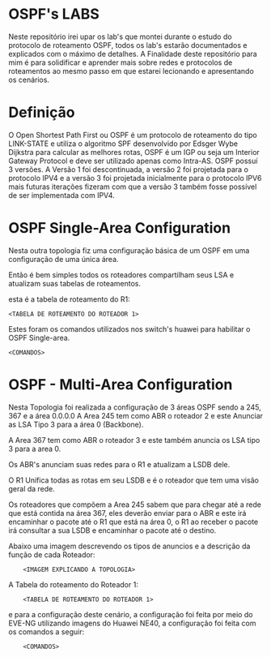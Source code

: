 # OSPF's LABS
Neste repositório irei upar os lab's que montei durante o estudo do protocolo de roteamento OSPF, todos os lab's estarão documentados e explicados com o máximo de detalhes.
A Finalidade deste repositório para mim é para solidificar e aprender mais sobre redes e protocolos de roteamentos ao mesmo passo em que estarei lecionando e apresentando os cenários.

# Definição

O Open Shortest Path First ou OSPF é um protocolo de roteamento do tipo LINK-STATE e utiliza o algoritmo SPF desenvolvido por Edsger Wybe Dijkstra para calcular as melhores rotas, OSPF é um IGP ou seja um Interior Gateway Protocol e deve ser utilizado apenas como Intra-AS.
OSPF possuí 3 versões.
A Versão 1 foi descontinuada, a versão 2 foi projetada para o protocolo IPV4 e a versão 3 foi projetada inicialmente para o protocolo IPV6 mais futuras iterações fizeram com que a versão 3 também fosse possível de ser implementada com IPV4.

# OSPF Single-Area Configuration

Nesta outra topologia fiz uma configuração básica de um OSPF em uma configuração de uma única área.

Então é bem simples todos os roteadores compartilham seus LSA e atualizam suas tabelas de roteamentos.

  <IMAGEM EXPLICANDO A TOPOLOGIA>

esta é a tabela de roteamento do R1:

    <TABELA DE ROTEAMENTO DO ROTEADOR 1>

Estes foram os comandos utilizados nos switch's huawei para habilitar o OSPF Single-area.
    
    <COMANDOS>

# OSPF - Multi-Area Configuration

Nesta Topologia foi realizada a configuração de 3 áreas OSPF sendo a 245, 367 e a área 0.0.0.0
A Area 245 tem como ABR o roteador 2 e este Anunciar as LSA Tipo 3 para a área 0 (Backbone).

A Area 367 tem como ABR o roteador 3 e este também anuncia os LSA tipo 3 para a area 0.

Os ABR's anunciam suas redes para o R1 e atualizam a LSDB dele.

O R1 Unifica todas as rotas em seu LSDB e é o roteador que tem uma visão geral da rede.

Os roteadores que compõem a Area 245 sabem que para chegar até a rede que está contida na área 367, eles deverão enviar para o ABR e este irá encaminhar o pacote até o R1 que está na área 0, o R1 ao receber o pacote irá consultar a sua LSDB e encaminhar o pacote até o destino.

Abaixo uma imagem descrevendo os tipos de anuncios e a descrição da função de cada Roteador:

        <IMAGEM EXPLICANDO A TOPOLOGIA>

A Tabela do roteamento do Roteador 1:

        <TABELA DE ROTEAMENTO DO ROTEADOR 1>

e para a configuração deste cenário, a configuração foi feita por meio do EVE-NG utilizando imagens do Huawei NE40, a configuração foi feita com os comandos a seguir:

        <COMANDOS>




